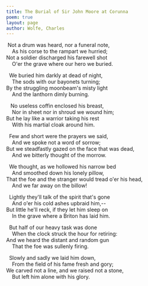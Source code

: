 ```yaml
---
title: The Burial of Sir John Moore at Corunna
poem: true
layout: page
author: Wolfe, Charles
---
```

&nbsp;Not a drum was heard, nor a funeral note,  
&nbsp;&nbsp;&nbsp; As his corse to the rampart we hurried;  
Not a soldier discharged his farewell shot  
&nbsp;&nbsp;&nbsp; O'er the grave where our hero we buried.  

&nbsp; We buried him darkly at dead of night,  
&nbsp;&nbsp;&nbsp; The sods with our bayonets turning;  
By the struggling moonbeam's misty light  
&nbsp;&nbsp;&nbsp; And the lanthorn dimly burning.  

&nbsp;&nbsp; No useless coffin enclosed his breast,  
&nbsp;&nbsp;&nbsp; Nor in sheet nor in shroud we wound him;  
But he lay like a warrior taking his rest  
&nbsp;&nbsp;&nbsp; With his martial cloak around him.  

&nbsp; Few and short were the prayers we said,  
&nbsp;&nbsp;&nbsp; And we spoke not a word of sorrow;  
But we steadfastly gazed on the face that was dead,  
&nbsp;&nbsp;&nbsp; And we bitterly thought of the morrow.  

&nbsp; We thought, as we hollowed his narrow bed  
&nbsp;&nbsp;&nbsp; And smoothed down his lonely pillow,  
That the foe and the stranger would tread o'er his head,  
&nbsp;&nbsp;&nbsp; And we far away on the billow!  

&nbsp; Lightly they'll talk of the spirit that's gone  
&nbsp;&nbsp;&nbsp; And o'er his cold ashes upbraid him,--  
But little he'll reck, if they let him sleep on  
&nbsp;&nbsp;&nbsp; In the grave where a Briton has laid him.  

&nbsp; But half of our heavy task was done  
&nbsp;&nbsp;&nbsp; When the clock struck the hour for retiring:  
And we heard the distant and random gun  
&nbsp;&nbsp;&nbsp; That the foe was sullenly firing.  

&nbsp; Slowly and sadly we laid him down,  
&nbsp;&nbsp;&nbsp; From the field of his fame fresh and gory;  
We carved not a line, and we raised not a stone,  
&nbsp;&nbsp;&nbsp; But left him alone with his glory.<br />

